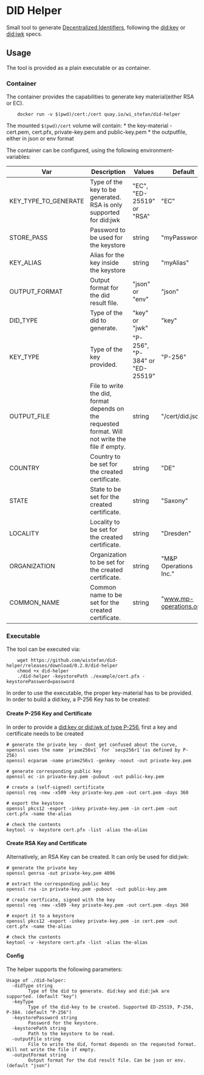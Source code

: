# DID Helper

Small tool to generate [Decentralized Identifiers](https://www.w3.org/TR/did-1.0/), following the [did:key](https://w3c-ccg.github.io/did-key-spec/) or [did:jwk](https://github.com/quartzjer/did-jwk/blob/main/spec.md) specs.

## Usage 

The tool is provided as a plain executable or as container.

### Container

The container provides the capabilities to generate key material(either RSA or EC). 

```shell
    docker run -v $(pwd)/cert:/cert quay.io/wi_stefan/did-helper
```
The mounted ```$(pwd)/cert``` volume will contain:
    * the key-material - cert.pem, cert.pfx, private-key.pem and public-key.pem
    * the outputfile, either in json or env format

The container can be configured, using the following environment-variables:

| Var | Description | Values |Default  |
|-----|-------------|---|----------|
| KEY_TYPE_TO_GENERATE | Type of the key to be generated. RSA is only supported for did:jwk | "EC", "ED-25519" or "RSA" | "EC" |
| STORE_PASS | Password to be used for the keystore | string | "myPassword" |
| KEY_ALIAS | Alias for the key inside the keystore | string | "myAlias" | 
| OUTPUT_FORMAT | Output format for the did result file. | "json" or "env" | "json" |
| DID_TYPE | Type of the did to generate. | "key" or "jwk" | "key" |
| KEY_TYPE | Type of the key provided. | "P-256", "P-384" or "ED-25519" | "P-256" |
| OUTPUT_FILE | File to write the did, format depends on the requested format. Will not write the file if empty. | string | "/cert/did.json" |
| COUNTRY | Country to be set for the created certificate. | string | "DE" | 
| STATE | State to be set for the created certificate. | string | "Saxony" | 
| LOCALITY | Locality to be set for the created certificate. | string | "Dresden" | 
| ORGANIZATION | Organization to be set for the created certificate. | string | "M&P Operations Inc." | 
| COMMON_NAME | Common name to be set for the created certificate. | string | "www.mp-operations.org" | 

### Executable

The tool can be executed via:

```shell
    wget https://github.com/wistefan/did-helper/releases/download/0.2.0/did-helper
    chmod +x did-helper
    ./did-helper -keystorePath ./example/cert.pfx -keystorePassword=password
```

In order to use the executable, the proper key-material has to be provided. In order to build a did:key, a P-256 Key has to be created:

#### Create P-256 Key and Certificate

In order to provide a [did:key or did:jwk of type P-256](https://w3c-ccg.github.io/did-method-key/#p-256), first a key and certificate needs to be created

```shell
# generate the private key - dont get confused about the curve, openssl uses the name `prime256v1` for `secp256r1`(as defined by P-256)
openssl ecparam -name prime256v1 -genkey -noout -out private-key.pem

# generate corresponding public key
openssl ec -in private-key.pem -pubout -out public-key.pem

# create a (self-signed) certificate
openssl req -new -x509 -key private-key.pem -out cert.pem -days 360

# export the keystore
openssl pkcs12 -export -inkey private-key.pem -in cert.pem -out cert.pfx -name the-alias

# check the contents
keytool -v -keystore cert.pfx -list -alias the-alias
```

#### Create RSA Key and Certificate

Alternatively, an RSA Key can be created. It can only be used for did:jwk:

```shell
# generate the private key
openssl genrsa -out private-key.pem 4096

# extract the corresponding public key
openssl rsa -in private-key.pem -pubout -out public-key.pem

# create certficate, signed with the key 
openssl req -new -x509 -key private-key.pem -out cert.pem -days 360

# export it to a keystore
openssl pkcs12 -export -inkey private-key.pem -in cert.pem -out cert.pfx -name the-alias

# check the contents
keytool -v -keystore cert.pfx -list -alias the-alias
```



#### Config

The helper supports the following parameters: 

```shell
Usage of ./did-helper:
  -didType string
        Type of the did to generate. did:key and did:jwk are supported. (default "key")
  -keyType
        Type of the did-key to be created. Supported ED-25519, P-256, P-384. (default "P-256")
  -keystorePassword string
        Password for the keystore.
  -keystorePath string
        Path to the keystore to be read.
  -outputFile string
        File to write the did, format depends on the requested format. Will not write the file if empty.
  -outputFormat string
        Output format for the did result file. Can be json or env. (default "json")
```
